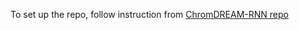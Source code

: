 To set up the repo, follow instruction from [ChromDREAM-RNN repo](https://github.com/de-Boer-Lab/random-promoter-dream-challenge-2022/tree/main/benchmarks/atac-seq)
